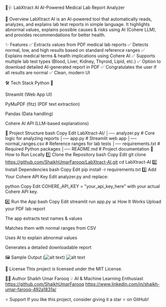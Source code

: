 🔬🩺 LabXtract AI
AI-Powered Medical Lab Report Analyzer

📌 Overview
LabXtract AI is an AI-powered tool that automatically reads, analyzes, and explains lab test reports in simple language. It highlights abnormal values, explains possible causes & risks using AI (Cohere LLM), and provides recommendations for better health.

✨ Features
✅ Extracts values from PDF medical lab reports
✅ Detects normal, low, and high results based on standard reference ranges
✅ Explains medical terms & health implications using Cohere AI
✅ Supports multiple lab test types (Blood, Liver, Kidney, Thyroid, Lipid, etc.)
✅ Option to download detailed AI-generated report in PDF
✅ Congratulates the user if all results are normal
✅ Clean, modern UI

🛠 Tech Stack
Python 🐍

Streamlit (Web App UI)

PyMuPDF (fitz) (PDF text extraction)

Pandas (Data handling)

Cohere AI API (LLM-based explanations)

📂 Project Structure
bash
Copy
Edit
LabXtract-AI/
│── analyzer.py        # Core logic for analyzing reports
│── app.py             # Streamlit web app
│── normal_ranges.csv  # Reference ranges for lab tests
│── requirements.txt   # Required Python packages
│── README.md          # Project documentation
🚀 How to Run Locally
1️⃣ Clone the Repository
bash
Copy
Edit
git clone https://github.com/ShaikhUmarFarooq/LabXtract-AI.git
cd LabXtract-AI
2️⃣ Install Dependencies
bash
Copy
Edit
pip install -r requirements.txt
3️⃣ Add Your Cohere API Key
Edit analyzer.py and replace:

python
Copy
Edit
COHERE_API_KEY = "your_api_key_here"
with your actual Cohere API key.

4️⃣ Run the App
bash
Copy
Edit
streamlit run app.py
📊 How It Works
Upload your PDF lab report

The app extracts test names & values

Matches them with normal ranges from CSV

Uses AI to explain abnormal values

Generates a detailed downloadable report

🖼 Sample Output
(![alt text](<Screenshot 2025-08-09 212629-1.jpg>))
![alt text](<Screenshot 2025-08-09 212543-1.jpg>)

📜 License
This project is licensed under the MIT License.

👨‍💻 Author
Shaikh Umar Farooq
💡 AI & Machine Learning Enthusiast
https://github.com/ShaikhUmarFarooq
https://www.linkedin.com/in/shaikh-umar-farooq-492a1831a/

⭐ Support
If you like this project, consider giving it a star ⭐ on GitHub!